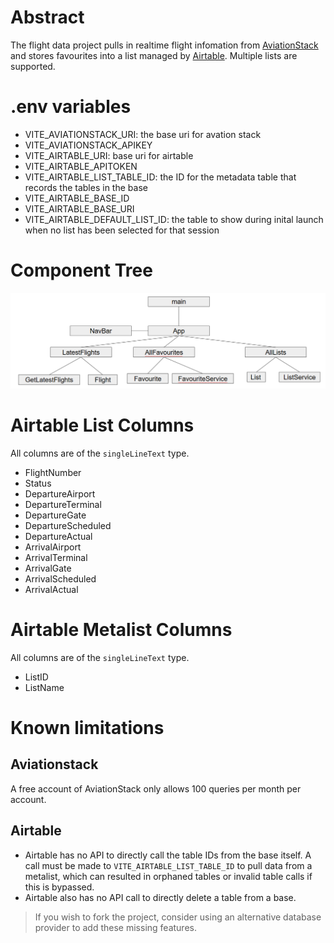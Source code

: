# Abstract

The flight data project pulls in realtime flight infomation from [AviationStack](https://aviationstack.com/) and stores favourites into a list managed by [Airtable](https://airtable.com/). Multiple lists are supported.

# .env variables

- VITE_AVIATIONSTACK_URI: the base uri for avation stack
- VITE_AVIATIONSTACK_APIKEY
- VITE_AIRTABLE_URI: base uri for airtable
- VITE_AIRTABLE_APITOKEN
- VITE_AIRTABLE_LIST_TABLE_ID: the ID for the metadata table that records the tables in the base
- VITE_AIRTABLE_BASE_ID
- VITE_AIRTABLE_BASE_URI
- VITE_AIRTABLE_DEFAULT_LIST_ID: the table to show during inital launch when no list has been selected for that session

# Component Tree

![Component Tree](image.png "Component Tree")

# Airtable List Columns

All columns are of the `singleLineText` type.

- FlightNumber
- Status
- DepartureAirport
- DepartureTerminal
- DepartureGate
- DepartureScheduled
- DepartureActual
- ArrivalAirport
- ArrivalTerminal
- ArrivalGate
- ArrivalScheduled
- ArrivalActual

# Airtable Metalist Columns

All columns are of the `singleLineText` type.

- ListID
- ListName

# Known limitations

## Aviationstack

A free account of AviationStack only allows 100 queries per month per account.

## Airtable

- Airtable has no API to directly call the table IDs from the base itself. A call must be made to `VITE_AIRTABLE_LIST_TABLE_ID` to pull data from a metalist, which can resulted in orphaned tables or invalid table calls if this is bypassed.
- Airtable also has no API call to directly delete a table from a base.

> If you wish to fork the project, consider using an alternative database provider to add these missing features.
